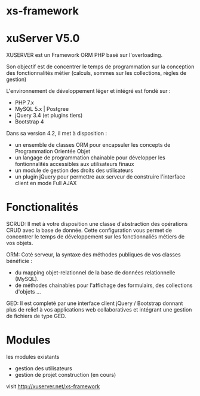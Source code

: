 # xs-framework
# xuServer V5.0
XUSERVER est un Framework ORM PHP basé sur l'overloading.

Son objectif est de concentrer le temps de programmation sur la conception des fonctionnalités métier (calculs, sommes sur les collections, règles de gestion)

L'environnement de développement léger et intégré est fondé sur :

- PHP 7.x
- MySQL 5.x | Postgree
- jQuery 3.4 (et plugins tiers)
- Bootstrap 4

Dans sa version 4.2, il met à disposition :

- un ensemble de classes ORM pour encapsuler les concepts de Programmation Orientée Objet
- un langage de programmation chainable pour développer les fontionnalités accessibles aux utilisateurs finaux
- un module de gestion des droits des utilisateurs
- un plugin jQuery pour permettre aux serveur de construire l'interface client en mode Full AJAX


# Fonctionalités

SCRUD: Il met à votre disposition une classe d'abstraction des opérations CRUD avec la base de donnée.
Cette configuration vous permet de concentrer le temps de développement sur les fonctionnaliés métiers de vos objets.

ORM: Coté serveur, la syntaxe des méthodes publiques de vos classes bénéficie : 
- du mapping objet-relationnel de la base de données relationnelle (MySQL).
- de méthodes chainables pour l'affichage des formulairs, des collections d'objets ... 

GED: Il est completé par une interface client jQuery / Bootstrap donnant plus de relief à vos applications web collaboratives et intégrant une gestion de fichiers de type GED.

# Modules 
les modules existants 
- gestion des utilisateurs
- gestion de projet construction (en cours)

visit
http://xuserver.net/xs-framework 
